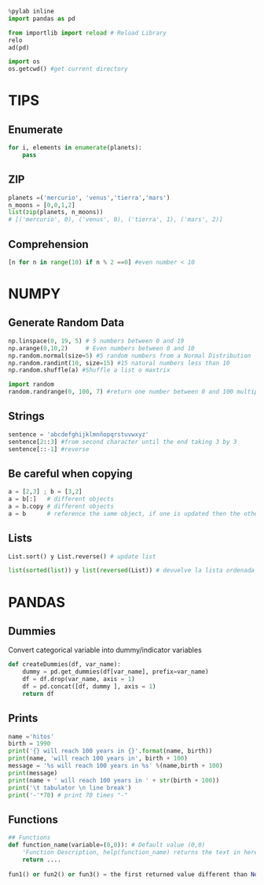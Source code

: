```python
%pylab inline
import pandas as pd

from importlib import reload # Reload Library
relo
ad(pd)

import os
os.getcwd() #get current directory
```

# TIPS

## Enumerate
```python
for i, elements in enumerate(planets):
    pass
```
## ZIP
```python
planets =('mercurio', 'venus','tierra','mars')    
n_moons = [0,0,1,2]
list(zip(planets, n_moons))
# [('mercurio', 0), ('venus', 0), ('tierra', 1), ('mars', 2)]
```

## Comprehension
```python
[n for n in range(10) if n % 2 ==0] #even number < 10

```

# NUMPY
## Generate Random Data
```python
np.linspace(0, 19, 5) # 5 numbers between 0 and 19
np.arange(0,10,2)     # Even numbers between 0 and 10
np.random.normal(size=5) #5 random numbers from a Normal Distribution
np.random.randint(10, size=15) #15 natural numbers less than 10
np.random.shuffle(a) #Shuffle a list o maxtrix

import random
random.randrange(0, 100, 7) #return one number between 0 and 100 multiple of 7
```

## Strings
```python
sentence = 'abcdefghijklmnñopqrstuvwxyz'
sentence[2::3] #from second character until the end taking 3 by 3
sentence[::-1] #reverse
```

## Be careful when copying
```python
a = [2,3] ; b = [3,2]
a = b[:]   # different objects
a = b.copy # different objects
a = b      # reference the same object, if one is updated then the other is also updated
```
## Lists
```python
List.sort() y List.reverse() # update list

list(sorted(list)) y list(reversed(List)) # devuelve la lista ordenada o al reves pero sin modificarla
```

# PANDAS
## Dummies
Convert categorical variable into dummy/indicator variables
```python
def createDummies(df, var_name):
    dummy = pd.get_dummies(df[var_name], prefix=var_name)
    df = df.drop(var_name, axis = 1)
    df = pd.concat([df, dummy ], axis = 1)
    return df
```

## Prints
```python
name ='hitos'
birth = 1990
print('{} will reach 100 years in {}'.format(name, birth))
print(name, 'will reach 100 years in', birth + 100)
message = '%s will reach 100 years in %s' %(name,birth + 100)
print(message)
print(name + ' will reach 100 years in ' + str(birth + 100))
print('\t tabulator \n line break') 
print('-'*70) # print 70 times "-"
```

## Functions
```python
## Functions
def function_name(variable=(0,0)): # Default value (0,0)
    'Function Description, help(function_name) returns the text in here'
    return ....
    
fun1() or fun2() or fun3() = the first returned value different than None
```
